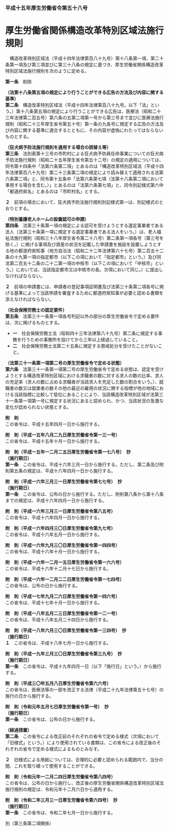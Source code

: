 ### 平成十五年厚生労働省令第五十八号  
# 厚生労働省関係構造改革特別区域法施行規則  
　構造改革特別区域法（平成十四年法律第百八十九号）第十八条第一項、第二十条第一項及び第三項並びに第三十八条の規定に基づき、厚生労働省関係構造改革特別区域法施行規則を次のように定める。  
  
**第一条**　削除  
  
**（法第十八条第五項の規定により行うことができる広告の方法及び内容に関する基準）**  
**第二条**　構造改革特別区域法（平成十四年法律第百八十九号。以下「法」という。）第十八条第五項の規定により行うことができる広告は、医療法（昭和二十三年法律第二百五号）第六条の五第二項第一号から第三号まで並びに医療法施行規則（昭和二十三年厚生省令第五十号）第一条の九各号に規定する広告の方法及び内容に関する基準に適合するとともに、その内容が虚偽にわたってはならないものとする。  
  
**（狂犬病予防法施行規則を適用する場合の読替え等）**  
**第三条**　法別表第十三号の市町村による狂犬病予防員任命事業についての狂犬病予防法施行規則（昭和二十五年厚生省令第五十二号）の規定の適用については、同令第十四条中「法第六条第二項」とあるのは「構造改革特別区域法（平成十四年法律第百八十九号）第二十三条第二項の規定により読み替えて適用される法第六条第二項」と、同令第十五条中「法第六条第七項（法第十八条第二項において準用する場合を含む。）」とあるのは「法第六条第七項」と、同令別記様式第六中「都道府県名」とあるのは「市町村名」とする。  
  
**２**　前項の場合において、狂犬病予防法施行規則別記様式第一は、別記様式のとおりとする。  
  
**（特別養護老人ホームの設置認可の申請）**  
**第四条**　法第三十条第一項の規定による認可を受けようとする選定事業者である法人（法第三十条第一項に規定する選定事業者である法人をいう。）は、老人福祉法施行規則（昭和三十八年厚生省令第二十八号）第二条第一項各号（第三号を除く。）に掲げる事項及び資産の状況を記載した申請書を施設を設置しようとする地の都道府県知事（地方自治法（昭和二十二年法律第六十七号）第二百五十二条の十九第一項の指定都市（以下この項において「指定都市」という。）及び同法第二百五十二条の二十二第一項の中核市（以下この項において「中核市」という。）においては、当該指定都市又は中核市の長。次項において同じ。）に提出しなければならない。  
  
**２**　前項の申請書には、申請者の登記事項証明書及び法第三十条第二項各号に掲げる基準によって当該申請を審査するために都道府県知事が必要と認める書類を添えなければならない。  
  
**（社会保険労務士の認定要件）**  
**第五条**　法第三十一条第一項各号列記以外の部分の厚生労働省令で定める要件は、次に掲げるものとする。  
* **一**　社会保険労務士法（昭和四十三年法律第八十九号）第二条に規定する事務を行うための事務所を設けてから三年以上経過していること。  
* **二**　社会保険労務士法第二十五条に規定する懲戒処分を受けたことがないこと。  
  
**（法第三十一条第一項第二号の厚生労働省令で定める状態）**  
**第六条**　法第三十一条第一項第二号の厚生労働省令で定める状態は、認定を受けようとする構造改革特別区域における求職者の数に対する求人の数の比率、求人の充足率（求人の数に占める求職者が当該求人を充足した数の割合をいう。）、就職者の数又は就業者の数その他の最近の雇用の状況に関する指標が他の地域における当該指標に比較して低位にあることにより、当該構造改革特別区域が法第三十一条第一項第一号に規定する状況にあると認められ、かつ、当該状況の急激な変化が認められない状態とする。  
  
**附　則**  
この省令は、平成十五年四月一日から施行する。  
  
**附　則（平成一五年八月二九日厚生労働省令第一三一号）**  
この省令は、平成十五年十月一日から施行する。  
  
**附　則（平成一五年一二月二五日厚生労働省令第一七八号）　抄**  
**（施行期日）**  
**第一条**　この省令は、平成十六年三月一日から施行する。ただし、第二条及び附則第五条の規定は、平成十六年四月一日から施行する。  
  
**附　則（平成一六年三月三一日厚生労働省令第七七号）　抄**  
**（施行期日）**  
**第一条**　この省令は、公布の日から施行する。ただし、附則第八条から第十八条までの規定は、平成十六年四月一日から施行する。  
  
**附　則（平成一六年三月三一日厚生労働省令第八五号）**  
この省令は、平成十六年四月一日から施行する。  
  
**附　則（平成一六年四月三〇日厚生労働省令第九七号）**  
この省令は、平成十六年五月一日から施行する。  
  
**附　則（平成一六年九月三〇日厚生労働省令第一四四号）**  
この省令は、平成十六年十月一日から施行する。  
  
**附　則（平成一六年一二月一五日厚生労働省令第一六六号）**  
この省令は、平成十六年十二月十七日から施行する。  
  
**附　則（平成一六年一二月二二日厚生労働省令第一七四号）**  
この省令は、公布の日から施行する。  
  
**附　則（平成一七年九月二六日厚生労働省令第一四六号）**  
この省令は、平成十七年十月一日から施行する。  
  
**附　則（平成一八年五月二三日厚生労働省令第一二一号）**  
この省令は、平成十八年五月二十四日から施行する。  
  
**附　則（平成一八年六月三〇日厚生労働省令第一三四号）　抄**  
**（施行期日）**  
**１**　この省令は、平成十八年七月一日から施行する。  
  
**附　則（平成一九年三月三〇日厚生労働省令第三九号）　抄**  
**（施行期日）**  
**第一条**　この省令は、平成十九年四月一日（以下「施行日」という。）から施行する。  
  
**附　則（平成三〇年五月八日厚生労働省令第六六号）**  
この省令は、医療法等の一部を改正する法律（平成二十九年法律第五十七号）の施行の日から施行する。  
  
**附　則（令和元年五月七日厚生労働省令第一号）　抄**  
**（施行期日）**  
**第一条**　この省令は、公布の日から施行する。  
  
**（経過措置）**  
**第二条**　この省令による改正前のそれぞれの省令で定める様式（次項において「旧様式」という。）により使用されている書類は、この省令による改正後のそれぞれの省令で定める様式によるものとみなす。  
  
**２**　旧様式による用紙については、合理的に必要と認められる範囲内で、当分の間、これを取り繕って使用することができる。  
  
**附　則（令和元年一二月二四日厚生労働省令第八四号）**  
この省令は、公布の日から施行し、改正後の厚生労働省関係構造改革特別区域法施行規則の規定は、令和元年十二月六日から適用する。  
  
**附　則（令和二年三月三一日厚生労働省令第六四号）　抄**  
**（施行期日）**  
**第一条**　この省令は、令和二年七月一日から施行する。  
  
別（第三条第二項関係）  

          
        
